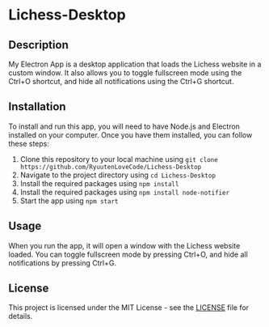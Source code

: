 # Lichess-Desktop

## Description

My Electron App is a desktop application that loads the Lichess website in a custom window. It also allows you to toggle fullscreen mode using the Ctrl+O shortcut, and hide all notifications using the Ctrl+G shortcut.

## Installation

To install and run this app, you will need to have Node.js and Electron installed on your computer. Once you have them installed, you can follow these steps:

1. Clone this repository to your local machine using `git clone https://github.com/RyuutenLoveCode/Lichess-Desktop`
2. Navigate to the project directory using `cd Lichess-Desktop`
3. Install the required packages using `npm install`
4. Install the required packages using `npm install node-notifier`
5. Start the app using `npm start`

## Usage

When you run the app, it will open a window with the Lichess website loaded. You can toggle fullscreen mode by pressing Ctrl+O, and hide all notifications by pressing Ctrl+G.

## License

This project is licensed under the MIT License - see the [LICENSE](LICENSE) file for details.
